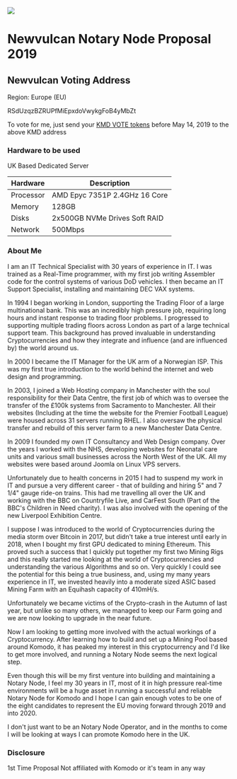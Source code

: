 ![](C:\Users\Mike\Documents\NotaryNode\vulcan-works-mining.png)

# Newvulcan Notary Node Proposal 2019

## Newvulcan Voting Address
Region: Europe (EU)

RSdUzqzBZRUPfMiEpxdoVwykgFoB4yMbZt

To vote for me, just send your [KMD VOTE tokens](https://komodoelection.com/2-election-process/vote-token/) before May 14, 2019 to the above KMD address

### Hardware to be used

UK Based Dedicated Server

|Hardware | Description  |
|--|--|
|Processor  | AMD Epyc 7351P 2.4GHz 16 Core |
|Memory  | 128GB |
|Disks| 2x500GB NVMe Drives Soft RAID|
|Network| 500Mbps|

### About Me
I am an IT Technical Specialist with 30 years of experience in IT. I was trained as a Real-Time programmer, with my first job writing Assembler code for the control systems of various DoD vehicles. I then became an IT Support Specialist, installing and maintaining DEC VAX systems.

In 1994 I began working in London, supporting the Trading Floor of a large multinational bank. This was an incredibly high pressure job, requiring long hours and instant response to trading floor problems. I progressed to supporting multiple trading floors across London as part of a large technical support team. This background has proved invaluable in understanding Cryptocurrencies and how they integrate and influence (and are influenced by) the world around us.

In 2000 I became the IT Manager for the UK arm of a Norwegian ISP. This was my first true introduction to the world behind the internet and web design and programming.

In 2003, I joined a Web Hosting company in Manchester with the soul responsibility for their Data Centre, the first job of which was to oversee the transfer of the £100k systems from Sacramento to Manchester. All their websites (Including at the time the website for the Premier Football League) were housed across 31 servers running RHEL. I also oversaw the physical transfer and rebuild of this server farm to a new Manchester Data Centre.

In 2009 I founded my own IT Consultancy and Web Design company. Over the years I worked with the NHS, developing websites for Neonatal care units and various small businesses across the North West of the UK. All my websites were based around Joomla on Linux VPS servers.

Unfortunately due to health concerns in 2015 I had to suspend my work in IT and pursue a very different career - that of building and hiring 5" and 7 1/4" gauge ride-on trains. This had me travelling all over the UK and working with the BBC on Countryfile Live, and CarFest South (Part of the BBC's Children in Need charity). I was also involved with the opening of the new Liverpool Exhibition Centre.

I suppose I was introduced to the world of Cryptocurrencies during the media storm over Bitcoin in 2017, but didn't take a true interest until early in 2018, when I bought my first GPU dedicated to mining Ethereum. This proved such a success that I quickly put together my first two Mining Rigs and this really started me looking at the world of Cryptocurrencies and understanding the various Algorithms and so on. Very quickly I could see the potential for this being a true business, and, using my many years experience in IT, we invested heavily into a moderate sized ASIC based Mining Farm with an Equihash capacity of 410mH/s.

Unfortunately we became victims of the Crypto-crash in the Autumn of last year, but unlike so many others, we managed to keep our Farm going and we are now looking to upgrade in the near future.

Now I am looking to getting more involved with the actual workings of a Cryptocurrency. After learning how to build and set up a Mining Pool based around Komodo, it has peaked my interest in this cryptocurrency and I'd like to get more involved, and running a Notary Node seems the next logical step.

Even though this will be my first venture into building and maintaining a Notary Node, I feel my 30 years in IT, most of it in high pressure real-time environments will be a huge asset in running a successful and reliable Notary Node for Komodo and I hope I can gain enough votes to be one of the eight candidates to represent the EU moving forward through 2019 and into 2020.

I don't just want to be an Notary Node Operator, and in the months to come I will be looking at ways I can promote Komodo here in the UK.

### Disclosure
1st Time Proposal
Not affiliated with Komodo or it's team in any way
